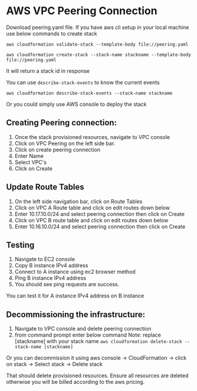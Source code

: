 # AWS VPC Peering Connection

Download peering.yaml file.
If you have aws cli setup in your local machine use below commands to create stack

`aws cloudformation validate-stack --template-body file://peering.yaml` 

`aws cloudformation create-stack --stack-name stackname --template-body file://peering.yaml`

It will return a stack id in response

You can use `describe-stack-events` to know the current events

  `aws cloudformation describe-stack-events --stack-name stackname`
  
Or you could simply use AWS console to deploy the stack
 
Creating Peering connection:
---
  1. Once the stack provisioned resources, navigate to VPC console
  2. Click on VPC Peering on the left side bar.
  3. Click on create peering connection
  4. Enter Name
  5. Select VPC's
  6. Click on Create
 
Update Route Tables
 ---
  1. On the left side navigation bar, click on Route Tables
  2. Click on VPC A Route table and click on edit routes down below
  3. Enter 10.17.10.0/24 and select peering connection then click on Create
  4. Click on VPC B route table and click on edit routes down below
  5. Enter 10.16.10.0/24 and select peering connection then click on Create
 
Testing
 ---
 1. Navigate to EC2 console
 2. Copy B instance IPv4 address
 3. Connect to A instance using ec2 browser method
 3. Ping B instance IPv4 address
 5. You should see ping requests are success. 
 
You can test it for A instance IPv4 address on B instance
 
 
 Decommissioning the infrastructure:
 ---
  1. Navigate to VPC console and delete peering connection
  2. from command prompt enter below command
  Note: replace [stackname] with your stack name
    `aws cloudformation delete-stack --stack-name [stackname]`
 
 Or you can decommission it using aws console -> CloudFormation -> click on stack -> Select stack -> Delete stack
 
 That should delete provisioned resources. Ensure all resources are deleted otherwise you will be billed according to the aws pricing. 
